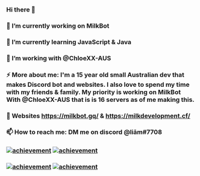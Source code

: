 ### Hi there 👋
### 🔭 I’m currently working on MilkBot
### 🌱 I’m currently learning JavaScript & Java
### 🤔 I’m working with @ChloeXX-AUS
### ⚡ More about me: I'm a 15 year old small Australian dev that makes Discord bot and websites. I also love to spend my time with my friends & family. My priority is working on MilkBot With @ChloeXX-AUS that is is 16 servers as of me making this.
### 💬 Websites https://milkbot.gq/ & https://milkdevelopment.cf/
### 📫 How to reach me: DM me on discord @liām#7708
### [![achievement](https://minecraftskinstealer.com/achievement/31/Achievement+Get%21/Small+dev)](https://minecraftskinstealer.com/achievement) [![achievement](https://minecraftskinstealer.com/achievement/2/Achievement+Get%21/+learn+JavaScript)](https://minecraftskinstealer.com/achievement)
### [![achievement](https://minecraftskinstealer.com/achievement/34/Achievement+Get%21/bot+in+15+servers)](https://minecraftskinstealer.com/achievement) [![achievement](https://minecraftskinstealer.com/achievement/13/Achievement+Get%21/learn+Java)](https://minecraftskinstealer.com/achievement)
<!--
**liamobr-art/liamobr-art** is a ✨ _special_ ✨ repository because its `README.md` (this file) appears on your GitHub profile.

Here are some ideas to get you started:

- 🔭 I’m currently working on ...
- 🌱 I’m currently learning ...
- 👯 I’m looking to collaborate on ...
- 🤔 I’m looking for help with ...
- 💬 Ask me about ...
- 📫 How to reach me: ...
- 😄 Pronouns: ...
- ⚡ Fun fact: ...
-->
